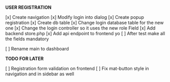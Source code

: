 **USER REGISTRATION**

[x] Create navigation
[x] Modify login into dialog
[x] Create popup registration
[x] Create db table
[x] Change login database table for the new one
[x] Change the login controller so it uses the new role Field
[x] Add backend store.php
[x] Add api endpoint to frontend yo
[ ] After test make all the fields mandatory


[ ] Rename main to dashboard

**TODO FOR LATER**

[ ] Registration form validation on frontend
[ ] Fix mat-button style in navigation and in sidebar as well
